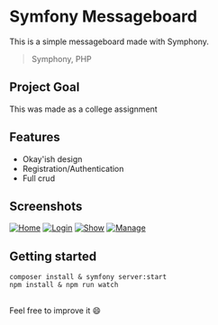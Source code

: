 
  
# Symfony Messageboard

This is a simple messageboard made with Symphony.

> Symphony, PHP

 
## Project Goal

This was made as a college assignment


## Features

- Okay'ish design
- Registration/Authentication
- Full crud


## Screenshots

[![Home](https://imgur.com/f5Dn6Qm.png "Home")](https://imgur.com/f5Dn6Qm.png)
[![Login](https://imgur.com/mpKBOSG.png "Login")](https://imgur.com/mpKBOSG.png)
[![Show](https://imgur.com/uoh0AB0.png "Show")](https://imgur.com/uoh0AB0.png)
[![Manage](https://imgur.com/p1DUWiV.png "Manage")](https://imgur.com/p1DUWiV.png)


## Getting started
```
composer install & symfony server:start
npm install & npm run watch
 ```

## 

Feel free to improve it 😄
